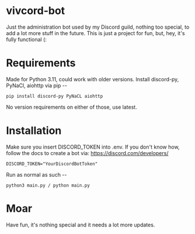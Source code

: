 # vivcord-bot
Just the administration bot used by my Discord guild, nothing too special, to add a lot more stuff in the future. This is just a project for fun, but, hey, it's fully functional (:

# Requirements
Made for Python 3.11, could work with older versions. Install discord-py, PyNaCl, aiohttp via pip --
```
pip install discord-py PyNaCL aiohttp
```
No version requirements on either of those, use latest.

# Installation
Make sure you insert DISCORD_TOKEN into .env. If you don't know how, follow the docs to create a bot via: https://discord.com/developers/
```
DISCORD_TOKEN="YourDiscordBotToken"
```
Run as normal as such --
```
python3 main.py / python main.py
```

# Moar
Have fun, it's nothing special and it needs a lot more updates.
